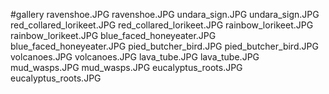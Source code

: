 #gallery
ravenshoe.JPG	ravenshoe.JPG
undara_sign.JPG	undara_sign.JPG
red_collared_lorikeet.JPG	red_collared_lorikeet.JPG
rainbow_lorikeet.JPG	rainbow_lorikeet.JPG
blue_faced_honeyeater.JPG	blue_faced_honeyeater.JPG
pied_butcher_bird.JPG	pied_butcher_bird.JPG
volcanoes.JPG	volcanoes.JPG
lava_tube.JPG	lava_tube.JPG
mud_wasps.JPG	mud_wasps.JPG
eucalyptus_roots.JPG	eucalyptus_roots.JPG
